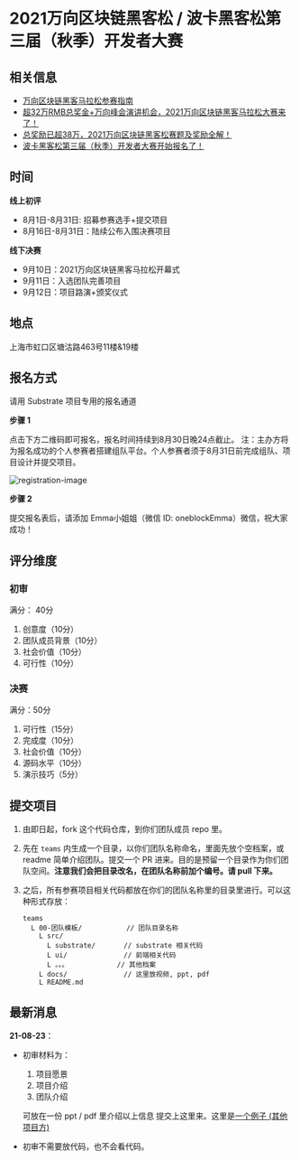 # 2021万向区块链黑客松 / 波卡黑客松第三届（秋季）开发者大赛

## 相关信息

- [万向区块链黑客马拉松参赛指南](https://mp.weixin.qq.com/s/P2EkIGdlkCRz2qXMfiF9ZQ)
- [超32万RMB总奖金+万向峰会演讲机会，2021万向区块链黑客马拉松大赛来了！](https://mp.weixin.qq.com/s/CUITxgo7X81sgfW_skVcUA)
- [总奖励已超38万，2021万向区块链黑客松赛题及奖励全解！](https://mp.weixin.qq.com/s/-I0TeIdrCG4RfPjCXIcpCg)
- [波卡黑客松第三届（秋季）开发者大赛开始报名了！](https://mp.weixin.qq.com/s/5hQMGGw9J9mobzo4cQHc3w)

## 时间

**线上初评**

- 8月1日-8月31日: 招募参赛选手+提交项目
- 8月16日-8月31日：陆续公布入围决赛项目

**线下决赛**

- 9月10日：2021万向区块链黑客马拉松开幕式
- 9月11日：入选团队完善项目
- 9月12日：项目路演+颁奖仪式

## 地点

上海市虹口区塘沽路463号11楼&19楼

## 报名方式

请用 Substrate 项目专用的报名通道

**步骤 1**

点击下方二维码即可报名，报名时间持续到8月30日晚24点截止。
注：主办方将为报名成功的个人参赛者搭建组队平台。个人参赛者须于8月31日前完成组队、项目设计并提交项目。

![registration-image](assets/registration-link.png)

**步骤 2**

提交报名表后，请添加 Emma小姐姐（微信 ID: oneblockEmma）微信，祝大家成功！

## 评分维度

### 初审

满分： 40分

1. 创意度（10分）
2. 团队成员背景（10分）
3. 社会价值（10分）
4. 可行性（10分）

### 决赛

满分：50分

1. 可行性（15分）
2. 完成度（10分）
3. 社会价值（10分）
4. 源码水平（10分）
5. 演示技巧（5分）

## 提交项目

1. 由即日起，fork 这个代码仓库，到你们团队成员 repo 里。

2. 先在 `teams` 内生成一个目录，以你们团队名称命名，里面先放个空档案，或 readme 简单介绍团队。提交一个 PR 进来。目的是预留一个目录作为你们团队空间。**注意我们会把目录改名，在团队名称前加个编号。请 pull 下来。**

3. 之后，所有参赛项目相关代码都放在你们的团队名称里的目录里进行。可以这种形式存放：

    ```
    teams
      L 00-团队模板/           // 团队目录名称
        L src/
          L substrate/       // substrate 相关代码
          L ui/              // 前端相关代码
          L 。。。            // 其他档案
        L docs/              // 这里放视频, ppt, pdf
        L README.md
    ```

## 最新消息

**21-08-23**：

- 初审材料为：

  1. 项目愿景
  2. 项目介绍
  3. 团队介绍

  可放在一份 ppt / pdf 里介绍以上信息 提交上这里来。这里是[一个例子 (其他项目方)](https://hackerlink.io/buidl/672)

- 初审不需要放代码，也不会看代码。
